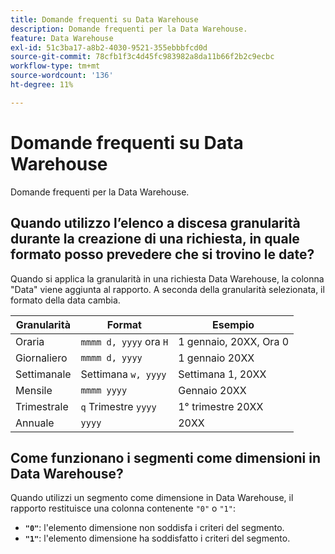 ```yaml
---
title: Domande frequenti su Data Warehouse
description: Domande frequenti per la Data Warehouse.
feature: Data Warehouse
exl-id: 51c3ba17-a8b2-4030-9521-355ebbbfcd0d
source-git-commit: 78cfb1f3c4d45fc983982a8da11b66f2b2c9ecbc
workflow-type: tm+mt
source-wordcount: '136'
ht-degree: 11%

---
```


# Domande frequenti su Data Warehouse

Domande frequenti per la Data Warehouse.

## Quando utilizzo l’elenco a discesa granularità durante la creazione di una richiesta, in quale formato posso prevedere che si trovino le date?

Quando si applica la granularità in una richiesta Data Warehouse, la colonna &quot;Data&quot; viene aggiunta al rapporto. A seconda della granularità selezionata, il formato della data cambia.

| Granularità | Format | Esempio |
| --- | --- | --- |
| Oraria | `mmmm d, yyyy` ora `H` | 1 gennaio, 20XX, Ora 0 |
| Giornaliero | `mmmm d, yyyy` | 1 gennaio 20XX |
| Settimanale | Settimana `w, yyyy` | Settimana 1, 20XX |
| Mensile | `mmmm yyyy` | Gennaio 20XX |
| Trimestrale | `q` Trimestre `yyyy` | 1° trimestre 20XX |
| Annuale | `yyyy` | 20XX |

## Come funzionano i segmenti come dimensioni in Data Warehouse?

Quando utilizzi un segmento come dimensione in Data Warehouse, il rapporto restituisce una colonna contenente `"0"` o `"1"`:

* **`"0"`**: l&#39;elemento dimensione non soddisfa i criteri del segmento.
* **`"1"`**: l&#39;elemento dimensione ha soddisfatto i criteri del segmento.
